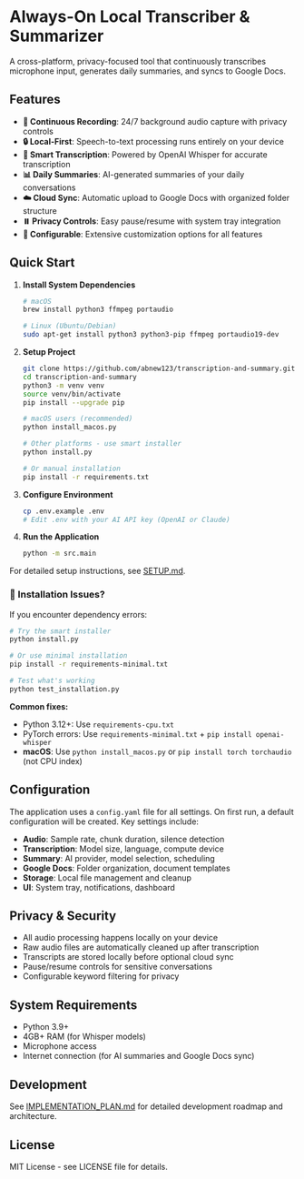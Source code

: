 # Always-On Local Transcriber & Summarizer

A cross-platform, privacy-focused tool that continuously transcribes microphone input, generates daily summaries, and syncs to Google Docs.

## Features

- **🎤 Continuous Recording**: 24/7 background audio capture with privacy controls
- **🔒 Local-First**: Speech-to-text processing runs entirely on your device
- **📝 Smart Transcription**: Powered by OpenAI Whisper for accurate transcription
- **📊 Daily Summaries**: AI-generated summaries of your daily conversations
- **☁️ Cloud Sync**: Automatic upload to Google Docs with organized folder structure
- **⏸️ Privacy Controls**: Easy pause/resume with system tray integration
- **🔧 Configurable**: Extensive customization options for all features

## Quick Start

1. **Install System Dependencies**
   ```bash
   # macOS
   brew install python3 ffmpeg portaudio
   
   # Linux (Ubuntu/Debian)
   sudo apt-get install python3 python3-pip ffmpeg portaudio19-dev
   ```

2. **Setup Project**
   ```bash
   git clone https://github.com/abnew123/transcription-and-summary.git
   cd transcription-and-summary
   python3 -m venv venv
   source venv/bin/activate
   pip install --upgrade pip
   
   # macOS users (recommended)
   python install_macos.py
   
   # Other platforms - use smart installer
   python install.py
   
   # Or manual installation
   pip install -r requirements.txt
   ```

3. **Configure Environment**
   ```bash
   cp .env.example .env
   # Edit .env with your AI API key (OpenAI or Claude)
   ```

4. **Run the Application**
   ```bash
   python -m src.main
   ```

For detailed setup instructions, see [SETUP.md](SETUP.md).

### 🚨 Installation Issues?

If you encounter dependency errors:

```bash
# Try the smart installer
python install.py

# Or use minimal installation
pip install -r requirements-minimal.txt

# Test what's working
python test_installation.py
```

**Common fixes:**
- Python 3.12+: Use `requirements-cpu.txt` 
- PyTorch errors: Use `requirements-minimal.txt` + `pip install openai-whisper`
- **macOS**: Use `python install_macos.py` or `pip install torch torchaudio` (not CPU index)

## Configuration

The application uses a `config.yaml` file for all settings. On first run, a default configuration will be created. Key settings include:

- **Audio**: Sample rate, chunk duration, silence detection
- **Transcription**: Model size, language, compute device
- **Summary**: AI provider, model selection, scheduling
- **Google Docs**: Folder organization, document templates
- **Storage**: Local file management and cleanup
- **UI**: System tray, notifications, dashboard

## Privacy & Security

- All audio processing happens locally on your device
- Raw audio files are automatically cleaned up after transcription
- Transcripts are stored locally before optional cloud sync
- Pause/resume controls for sensitive conversations
- Configurable keyword filtering for privacy

## System Requirements

- Python 3.9+
- 4GB+ RAM (for Whisper models)
- Microphone access
- Internet connection (for AI summaries and Google Docs sync)

## Development

See [IMPLEMENTATION_PLAN.md](IMPLEMENTATION_PLAN.md) for detailed development roadmap and architecture.

## License

MIT License - see LICENSE file for details.